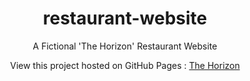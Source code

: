 <div align="center">

# restaurant-website
A Fictional 'The Horizon' Restaurant Website

View this project hosted on GitHub Pages : [The Horizon](https://safirangi.github.io/restaurant-website/)

</div>
